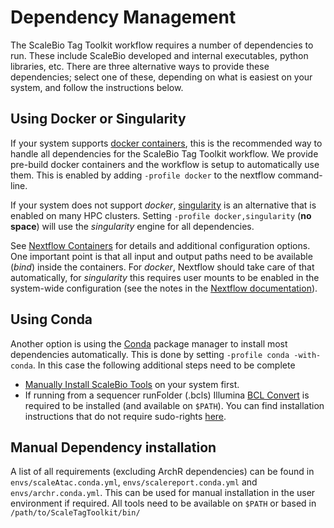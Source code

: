# Dependency Management

The ScaleBio Tag Toolkit workflow requires a number of dependencies to run. These include ScaleBio developed and internal executables, python libraries, etc. There are three alternative ways to provide these dependencies; select one of these, depending on what is easiest on your system, and follow the instructions below.

## Using Docker or Singularity
If your system supports [docker containers](https://www.docker.com/), this is the recommended way to handle all dependencies for the ScaleBio Tag Toolkit workflow. We provide pre-build docker containers and the workflow is setup to automatically use them.
This is enabled by adding `-profile docker` to the nextflow command-line.

If your system does not support *docker*, [singularity](https://sylabs.io/docs/) is an alternative that is enabled on many HPC clusters. Setting `-profile docker,singularity` (**no space**) will use the _singularity_ engine for all dependencies. 

See [Nextflow Containers](https://www.nextflow.io/docs/latest/container.html) for details and additional configuration options. One important point is that all input and output paths need to be available (_bind_) inside the containers. For _docker_, Nextflow should take care of that automatically, for *singularity* this requires user mounts to be enabled in the system-wide configuration (see the notes in the [Nextflow documentation](https://www.nextflow.io/docs/latest/container.html#singularity)).

## Using Conda
Another option is using the [Conda](https://docs.conda.io/en/latest) package manager to install most dependencies automatically. This is done by setting `-profile conda -with-conda`. In this case the following additional steps need to be complete
- [Manually Install ScaleBio Tools](scaleBioTools.md) on your system first.
- If running from a sequencer runFolder (.bcls) Illumina [BCL Convert](https://support.illumina.com/sequencing/sequencing_software/bcl-convert.html) is required to be installed (and available on `$PATH`). You can find installation instructions that do not require sudo-rights [here](https://kb.10xgenomics.com/hc/en-us/articles/360001618231-How-to-troubleshoot-installing-bcl2fastq-or-bcl-convert).

## Manual Dependency installation
A list of all requirements (excluding ArchR dependencies) can be found in `envs/scaleAtac.conda.yml`, `envs/scalereport.conda.yml` and `envs/archr.conda.yml`.
This can be used for manual installation in the user environment if required.
All tools need to be available on `$PATH` or based in `/path/to/ScaleTagToolkit/bin/`

